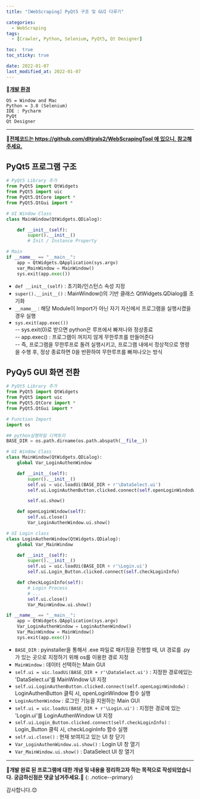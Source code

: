```yaml
---
title: "[WebScraping] PyQt5 구조 및 GUI 다루기"

categories:
  - WebScraping
tags:
  - [Crawler, Python, Selenium, PyQt5, Qt Designer]

toc:  true
toc_sticky: true

date: 2022-01-07
last_modified_at: 2022-01-07
---
```


📌**<u>개발 환경</u>**  
```
OS = Window and Mac
Python = 3.8 (Selenium)
IDE : Pycharm
PyQt
Qt Designer
```  

---
📌**<u>전체코드는 https://github.com/dltjrals2/WebScrapingTool 에 있으니, 참고해주세요.</u>**  

## PyQt5 프로그램 구조  

```python
# PyQt5 Library 추가
from PyQt5 import QtWidgets
from PyQt5 import uic
from PyQt5.QtCore import *
from PyQt5.QtGui import *

# UI Window Class
class MainWindow(QtWidgets.QDialog):

    def __init__(self):
        super().__init__()
        # Init / Instance Property

# Main
if __name__ == "__main__":
    app = QtWidgets.QApplication(sys.argv)
    var_MainWindow = MainWindow()
    sys.exit(app.exec())
```  

- `def __init__(self)` : 초기화/인스턴스 속성 지정  
- `super().__init__()` : MainWindow()의 기반 클래스 QtWidgets.QDialog를 초기화  
- `__name__` : 해당 Module이 Import가 아닌 자기 자신에서 프로그램을 실행시켰을 경우 실행  
- `sys.exit(app.exec())`  
-- sys.exit(0)로 받으면 python은 루프에서 빠져나와 정상종료  
-- app.exec() : 프로그램이 꺼지지 않게 무한루프를 만들어준다  
-- 즉, 프로그램을 무한루프로 돌려 실행시키고, 프로그램 내에서 정상적으로 명령을 수행 후, 정상 종료하면 0을 반환하여 무한루프를 빠져나오는 방식  

## PyQy5 GUI 화면 전환  

```python
# PyQt5 Library 추가
from PyQt5 import QtWidgets
from PyQt5 import uic
from PyQt5.QtCore import *
from PyQt5.QtGui import *

# Function Import
import os

## python실행파일 디렉토리
BASE_DIR = os.path.dirname(os.path.abspath(__file__))

# UI Window Class
class MainWindow(QtWidgets.QDialog):
    global Var_LoginAuthenWindow

    def __init__(self):
        super().__init__()
        self.ui = uic.loadUi(BASE_DIR + r'\DataSelect.ui')
        self.ui.LoginAuthenButton.clicked.connect(self.openLoginWindodw)

        self.ui.show()

    def openLoginWindow(self):
        self.ui.close()
        Var_LoginAuthenWindow.ui.show()

# UI Login class
class LoginAuthenWindow(QtWidgets.QDialog):
    global Var_MainWindow

    def __init__(self):
        super().__init__()
        self.ui = uic.loadUi(BASE_DIR + r'\Login.ui')
        self.ui.Login_Button.clicked.connect(self.checkLoginInfo)

    def checkLoginInfo(self):
        # Login Process
        # ...
        self.ui.close()
        Var_MainWindow.ui.show()

if __name__ == "__main__":
    app = QtWidgets.QApplication(sys.argv)
    Var_LoginAuthenWindow = LoginAuthenWindow()
    Var_MainWindow = MainWindow()
    sys.exit(app.exec())
```  
- `BASE_DIR` : pyinstaller을 통해서 .exe 파일로 패키징을 진행할 때, UI 경로를 .py가 있는 곳으로 지정하기 위해 os를 이용한 경로 지정
- `MainWindow` : 데이터 선택하는 Main GUI  
- `self.ui = uic.loadUi(BASE_DIR + r'\DataSelect.ui')` : 지정한 경로에있는 'DataSelect.ui'를 MainWindow UI 지정  
- `self.ui.LoginAuthenButton.clicked.connect(self.openLoginWindodw)` : LoginAuthenButton 클릭 시, openLoginWindow 함수 실행  
- `LoginAuthenWindow` : 로그인 기능을 지원하는 Main GUI  
- `self.ui = uic.loadUi(BASE_DIR + r'\Login.ui')` : 지정한 경로에 있는 'Login.ui'를 LoginAuthenWindow UI 지정  
- `self.ui.Login_Button.clicked.connect(self.checkLoginInfo)` : Login_Button 클릭 시, checkLoginInfo 함수 실행  
- `self.ui.close()` : 현재 보여지고 있는 UI 창 닫기  
- `Var_LoginAuthenWindow.ui.show()` : Login UI 창 열기  
- `Var_MainWindow.ui.show()` : DataSelect UI 창 열기  

---
**🐢개발 완료 된 프로그램에 대한 개념 및 내용을 정리하고자 하는 목적으로 작성되었습니다. 궁금하신점은 댓글 남겨주세요.🐢**
{: .notice--primary}

감사합니다.😊
